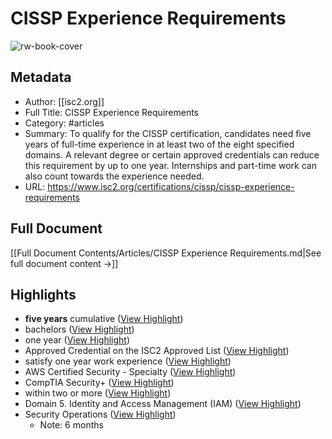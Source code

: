 # CISSP Experience Requirements

![rw-book-cover](https://readwise-assets.s3.amazonaws.com/static/images/article4.6bc1851654a0.png)

## Metadata
- Author: [[isc2.org]]
- Full Title: CISSP Experience Requirements
- Category: #articles
- Summary: To qualify for the CISSP certification, candidates need five years of full-time experience in at least two of the eight specified domains. A relevant degree or certain approved credentials can reduce this requirement by up to one year. Internships and part-time work can also count towards the experience needed.
- URL: https://www.isc2.org/certifications/cissp/cissp-experience-requirements

## Full Document
[[Full Document Contents/Articles/CISSP Experience Requirements.md|See full document content →]]

## Highlights
- **five years** cumulative ([View Highlight](https://read.readwise.io/read/01jr8zb5415se0c88c3922fb5f))
- bachelors ([View Highlight](https://read.readwise.io/read/01jr8zc2k3yr955m3vh9e4cbkv))
- one year ([View Highlight](https://read.readwise.io/read/01jr8zce460efbmjvswydqtnfr))
- Approved Credential on the ISC2 Approved List ([View Highlight](https://read.readwise.io/read/01jr8ze74qmdm8pyt2asc5jd2n))
- satisfy one year work experience ([View Highlight](https://read.readwise.io/read/01jr8zeevjw4q4jsbnprbcckkd))
- AWS Certified Security - Specialty ([View Highlight](https://read.readwise.io/read/01jr8zj3j301zcmgx4mknh4wqg))
- CompTIA Security+ ([View Highlight](https://read.readwise.io/read/01jr8zjtq30p89wmsh2se86503))
- within two or more ([View Highlight](https://read.readwise.io/read/01jr8zfwmgepgx7pfkscvyxnbw))
- Domain 5. Identity and Access Management (IAM) ([View Highlight](https://read.readwise.io/read/01jr8zge58t2389qqmaxgrqbvj))
- Security Operations ([View Highlight](https://read.readwise.io/read/01jr8zhadry30k5nk3f1zkqv4s))
    - Note: 6 months
